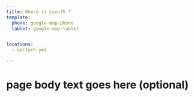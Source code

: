```yaml
---
title: Where is LyonJS ?
template:
  phone: google-map-phone
  tablet: google-map-tablet


locations:
  - epitech.yml

---
```


# page body text goes here (optional)
